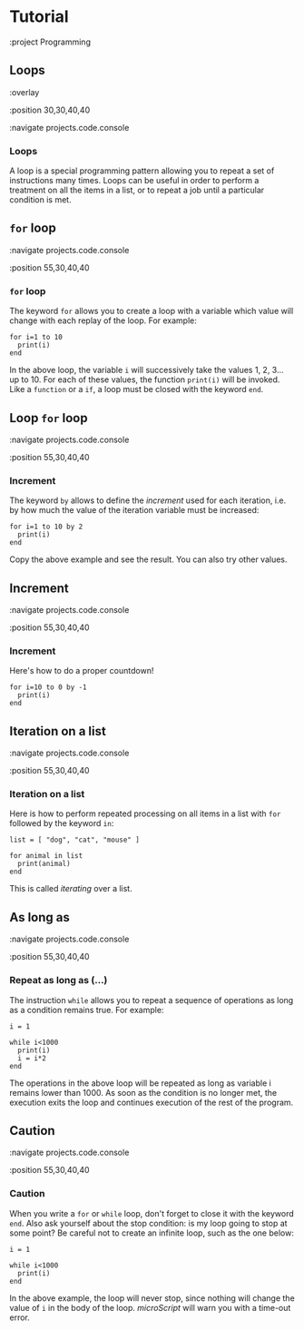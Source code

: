 # Tutorial

:project Programming

## Loops

:overlay

:position 30,30,40,40

:navigate projects.code.console

### Loops

A loop is a special programming pattern allowing you to repeat a set of instructions
many times. Loops can be useful in order to perform a treatment
on all the items in a list, or to repeat a job until
a particular condition is met.

## ```for``` loop

:navigate projects.code.console

:position 55,30,40,40

### ```for``` loop

The keyword ```for``` allows you to create a loop with a variable which value
will change with each replay of the loop. For example:

```
for i=1 to 10
  print(i)
end
```

In the above loop, the variable ```i``` will successively take the values
1, 2, 3... up to 10. For each of these values, the function ```print(i)``` will be
invoked. Like a ```function``` or a ```if```, a loop must be closed with
the keyword ```end```.

## Loop ```for``` loop

:navigate projects.code.console

:position 55,30,40,40

### Increment

The keyword ```by``` allows to define the *increment* used for each iteration,
i.e. by how much the value of the iteration variable must be increased:

```
for i=1 to 10 by 2
  print(i)
end
```

Copy the above example and see the result. You can also try other
values.

## Increment

:navigate projects.code.console

:position 55,30,40,40

### Increment

Here's how to do a proper countdown!

```
for i=10 to 0 by -1
  print(i)
end
```

## Iteration on a list

:navigate projects.code.console

:position 55,30,40,40

### Iteration on a list

Here is how to perform repeated processing on all items in a list with
```for``` followed by the keyword ```in```:

```
list = [ "dog", "cat", "mouse" ]

for animal in list
  print(animal)
end
```

This is called *iterating* over a list.

## As long as

:navigate projects.code.console

:position 55,30,40,40

### Repeat as long as (...)

The instruction ```while``` allows you to repeat a sequence of operations as long as a
condition remains true. For example:

```
i = 1

while i<1000
  print(i)
  i = i*2
end
```

The operations in the above loop will be repeated as long as variable i remains
lower than 1000. As soon as the condition is no longer met, the execution exits the loop
and continues execution of the rest of the program.


## Caution

:navigate projects.code.console

:position 55,30,40,40

### Caution

When you write a ```for``` or ```while``` loop, don't forget to close it
with the keyword ```end```. Also ask yourself about the stop condition:
is my loop going to stop at some point? Be careful not to create an infinite loop,
such as the one below:

```
i = 1

while i<1000
  print(i)
end
```

In the above example, the loop will never stop, since nothing will
change the value of ```i``` in the body of the loop. *microScript* will warn you
with a time-out error.
